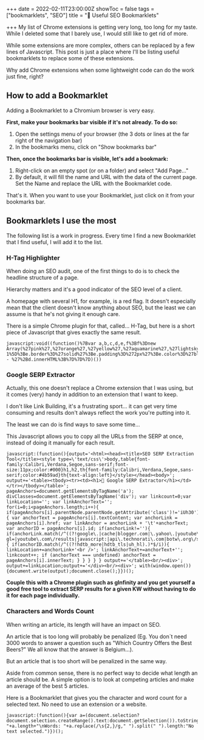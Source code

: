 +++
date = 2022-02-11T23:00:00Z
showToc = false
tags = ["bookmarklets", "SEO"]
title = "🔖 Useful SEO Bookmarklets"

+++
My list of Chrome extensions is getting very long, too long for my taste. While I deleted some that I barely use, I would still like to get rid of more.

While some extensions are more complex, others can be replaced by a few lines of Javascript. This post is just a place where I'll be listing useful bookmarklets to replace some of these extensions.

Why add Chrome extensions when some lightweight code can do the work just fine, right?

## How to add a Bookmarklet

Adding a Bookmarklet to a Chromium browser is very easy. 

**First, make your bookmarks bar visible if it's not already. To do so:**

1. Open the settings menu of your browser (the 3 dots or lines at the far right of the navigation bar)
2. In the bookmarks menu, click on "Show bookmarks bar"

**Then, once the bookmarks bar is visible, let's add a bookmark:**

1. Right-click on an empty spot (or on a folder) and select "Add Page..."
2. By default, it will fill the name and URL with the data of the current page. Set the Name and replace the URL with the Bookmarklet code.

That's it. When you want to use your Bookmarklet, just click on it from your bookmarks bar.

## Bookmarklets I use the most

The following list is a work in progress. Every time I find a new Bookmarklet that I find useful, I will add it to the list.

### H-Tag Highlighter

When doing an SEO audit, one of the first things to do is to check the headline structure of a page.

Hierarchy matters and it's a good indicator of the SEO level of a client.

A homepage with several H1, for example, is a red flag. It doesn't especially mean that the client doesn't know anything about SEO, but the least we can assume is that he's not giving it enough care.

There is a simple Chrome plugin for that, called... H-Tag, but here is a short piece of Javascript that gives exactly the same result.

    javascript:void((function()%7Bvar a,b,c,d,e,f%3Bf%3Dnew Array(%27pink%27,%27orange%27,%27yellow%27,%27aquamarine%27,%27lightskyblue%27,%27plum%27)%3Bfor(a%3D1%3Ba<%3D6%3Ba%2B%2B)%7Bb%3Ddocument.getElementsByTagName(%27h%27%2Ba)%3Bfor(c%3D0%3Bc<b.length%3Bc%2B%2B)%7Bd%3Db%5Bc%5D%3Be%3Dd.style%3Be.backgroundColor%3Df%5Ba-1%5D%3Be.border%3D%27solid%27%3Be.padding%3D%272px%27%3Be.color%3D%27black%27%3Bd.innerHTML%3D%27H%27%2Ba%2B%27 - %27%2Bd.innerHTML%3B%7D%7D%7D)())

### Google SERP Extractor

Actually, this one doesn't replace a Chrome extension that I was using, but it comes (very) handy in addition to an extension that I want to keep.

I don't like Link Building, it's a frustrating sport... it can get very time consuming and results don't always reflect the work you're putting into it.

The least we can do is find ways to save some time...

This Javascript allows you to copy all the URLs from the SERP at once, instead of doing it manually for each result.

    javascript:(function(){output='<html><head><title>SEO SERP Extraction Tool</title><style type=\'text/css\'>body,table{font-family:Calibri,Verdana,Segoe,sans-serif;font-size:11px;color:#000}h1,h2,th{font-family:Calibri,Verdana,Segoe,sans-serif;color:#4b59ad}th{text-align:left}</style></head><body>'; output+='<table><tbody><tr><td><h1>🌊 Google SERP Extractor</h1></td></tr></tbody></table>'; pageAnchors=document.getElementsByTagName('a'); divClasses=document.getElementsByTagName('div'); var linkcount=0;var linkLocation=''; var linkAnchorText=''; for(i=0;i<pageAnchors.length;i++){ if(pageAnchors[i].parentNode.parentNode.getAttribute('class')!='iUh30'){ var anchorText = pageAnchors[i].textContent; var anchorLink = pageAnchors[i].href; var linkAnchor = anchorLink + '\t'+anchorText; var anchorID = pageAnchors[i].id; if(anchorLink!=''){ if(anchorLink.match(/^((?!google\.|cache|blogger.com|\.yahoo\.|youtube\.com\/\?gl=|youtube\.com\/results|javascript:|api\.technorati\.com|botw\.org\/search|del\.icio\.us\/url\/check|digg\.com\/search|search\.twitter\.com\/search|search\.yahoo\.com\/search|siteanalytics\.compete\.com|tools\.seobook\.com\/general\/keyword\/suggestions|web\.archive\.org\/web\/|whois\.domaintools\.com|www\.alexa\.com\/data\/details\/main|www\.bloglines\.com\/search|www\.majesticseo\.com\/search\.php|www\.semrush\.com\/info\/|www\.semrush\.com\/search\.php|www\.stumbleupon\.com\/url|wikipedia.org\/wiki\/Special:Search).)*$/i)){ if(anchorID.match(/^((?!hdtb_more|hdtb_tls|uh_hl).)*$/i)){ linkLocation+=anchorLink+'<br />'; linkAnchorText+=anchorText+''; linkcount++; if (anchorText === undefined) anchorText = pageAnchors[i].innerText; } } } } } output+='</table><br/><div>'; output+=linkLocation;output+='</div><br/><div>'; with(window.open()){document.write(output);document.close();}})();

**Couple this with a Chrome plugin such as gInfinity and you get yourself a good free tool to extract SERP results for a given KW without having to do it for each page individually.**

### Characters and Words Count

When writing an article, its length will have an impact on SEO. 

An article that is too long will probably be penalized (Eg. You don´t need 3000 words to answer a question such as "Which Country Offers the Best Beers?" We all know that the answer is Belgium...).

But an article that is too short will be penalized in the same way. 

Aside from common sense, there is no perfect way to decide what length an article should be. A simple option is to look at competing articles and make an average of the best 5 articles. 

Here is a Bookmarklet that gives you the character and word count for a selected text. No need to use an extension or a website. 

    javascript:(function(){var a=(document.selection?document.selection.createRange().text:document.getSelection()).toString();alert(a.length?"Characters: "+a.length+"\nWords: "+a.replace(/\s{2,}/g," ").split(" ").length:"No text selected.")})();